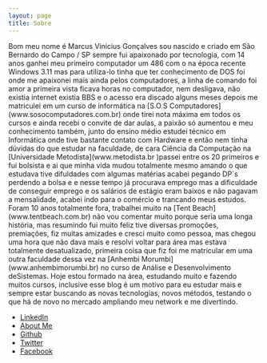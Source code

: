 ```yaml
---
layout: page
title: Sobre
---
```


<p class="message">
  Bom meu nome é Marcus Vinicius Gonçalves sou nascido e criado em São Bernardo do Campo / SP sempre fui apaixonado por tecnologia, com 14 anos ganhei meu primeiro computador um 486 com o na época recente Windows 3.11 mas para utiliza-lo tinha que ter conhecimento de DOS foi onde me apaixonei mais ainda pelos computadores, a linha de comando foi amor a primeira vista ficava horas no computador, nem desligava, não existia internet existia BBS e o acesso era discado alguns meses depois me matriculei em um curso de informática na [S.O.S Computadores](www.sosocomputadores.com.br) onde tirei nota máxima em todos os cursos e ainda recebi o convite de dar aulas, a paixão só aumentou e meu conhecimento também, junto do ensino médio estudei técnico em Informática onde tive bastante contato com Hardware e então nem tinha dúvidas do que estudar na faculdade, de cara Ciência da Computação na [Universidade Metodista](www.metodista.br )passei entre os 20 primeiros e fui bolsista e ai que minha vida mudou totalmente mesmo amando o que estudava tive difuldades com algumas matérias acabei pegando DP´s perdendo a bolsa e e nesse tempo já procurava emprego mas a dificuldade de conseguir emprego e os salários de estágio eram baixos e não pagavam a mensalidade, acabei indo para o comércio e trancando meus estudos. Foram 10 anos totalmente fora, trabalhei muito na [Tent Beach](www.tentbeach.com.br) não vou comentar muito porque seria uma longa história, mas resumindo fui muito feliz tive diversas promoções, premiações, fiz muitas amizades e cresci muito como pessoa, mas chegou uma hora que não dava mais e resolvi voltar para área mas estava totalmente desatualizado, primeira coisa que fiz foi me matricular em uma outra faculdade dessa vez na [Anhembi Morumbi](www.anhembimorumbi.br) no curso de Análise e Desenvolvimento deSistemas. Hoje estou formado na área, estudando muito e fazendo muitos cursos, inclusive esse blog é um motivo para eu estudar mais e sempre estar buscando as novas tecnologias, novos métodos, testando o que há de novo no mercado ampliando meu network e me divertindo.

</p>

* [LinkedIn](http://br.linkedin.com/in/marcusviniciusgoncalves/)
* [About Me](http://about.me/marquinhusgoncalves)
* [Github](https://github.com/marquinhusgoncalves)
* [Twitter](https://twitter.com/marquinhusgonc)
* [Facebook](https://facebook.com/marquinhus.goncalves)





